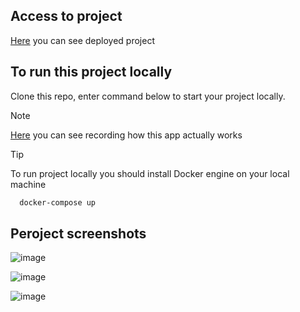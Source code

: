## Access to project
[Here](https://bamper-dyplom.onrender.com) you can see deployed project

## To run this project locally

Clone this repo, enter command below to start your project locally. 

> [!NOTE]
> [Here](https://drive.google.com/drive/folders/17DJ-PAcTLcp8jQvKT8CsQLYrtk6mv3y4) you can see recording how this app actually works

> [!TIP]
> To run project locally you should install Docker engine on your local machine

```cmd
  docker-compose up
```

## Peroject screenshots

![image](https://github.com/b1on1kkk/bamper_dyplom/assets/114521829/2cbe9f8c-cb3e-4a34-a793-6989a9611ab3)

![image](https://github.com/b1on1kkk/bamper_dyplom/assets/114521829/70ef15f5-2a28-4f2e-a69d-d2875f435307)

![image](https://github.com/b1on1kkk/bamper_dyplom/assets/114521829/b548330a-341e-4084-8a5c-fe6d4ef4b883)
